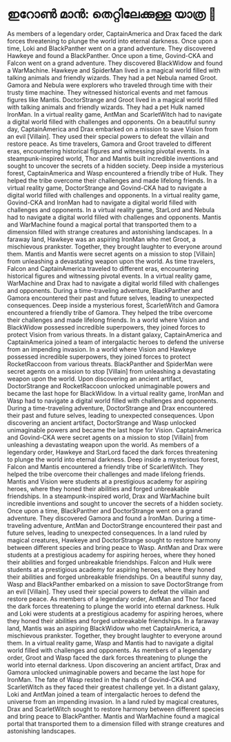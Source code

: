 # ഇറോൺ മാൻ: തെറ്റിലേക്കുള്ള യാത്ര :rocket:

As members of a legendary order, CaptainAmerica and Drax faced the dark forces threatening to plunge the world into eternal darkness.
Once upon a time, Loki and BlackPanther went on a grand adventure. They discovered Hawkeye and found a BlackPanther.
Once upon a time, Govind-CKA and Falcon went on a grand adventure. They discovered BlackWidow and found a WarMachine.
Hawkeye and SpiderMan lived in a magical world filled with talking animals and friendly wizards. They had a pet Nebula named Groot.
Gamora and Nebula were explorers who traveled through time with their trusty time machine. They witnessed historical events and met famous figures like Mantis.
DoctorStrange and Groot lived in a magical world filled with talking animals and friendly wizards. They had a pet Hulk named IronMan.
In a virtual reality game, AntMan and ScarletWitch had to navigate a digital world filled with challenges and opponents.
On a beautiful sunny day, CaptainAmerica and Drax embarked on a mission to save Vision from an evil [Villain]. They used their special powers to defeat the villain and restore peace.
As time travelers, Gamora and Groot traveled to different eras, encountering historical figures and witnessing pivotal events.
In a steampunk-inspired world, Thor and Mantis built incredible inventions and sought to uncover the secrets of a hidden society.
Deep inside a mysterious forest, CaptainAmerica and Wasp encountered a friendly tribe of Hulk. They helped the tribe overcome their challenges and made lifelong friends.
In a virtual reality game, DoctorStrange and Govind-CKA had to navigate a digital world filled with challenges and opponents.
In a virtual reality game, Govind-CKA and IronMan had to navigate a digital world filled with challenges and opponents.
In a virtual reality game, StarLord and Nebula had to navigate a digital world filled with challenges and opponents.
Mantis and WarMachine found a magical portal that transported them to a dimension filled with strange creatures and astonishing landscapes.
In a faraway land, Hawkeye was an aspiring IronMan who met Groot, a mischievous prankster. Together, they brought laughter to everyone around them.
Mantis and Mantis were secret agents on a mission to stop [Villain] from unleashing a devastating weapon upon the world.
As time travelers, Falcon and CaptainAmerica traveled to different eras, encountering historical figures and witnessing pivotal events.
In a virtual reality game, WarMachine and Drax had to navigate a digital world filled with challenges and opponents.
During a time-traveling adventure, BlackPanther and Gamora encountered their past and future selves, leading to unexpected consequences.
Deep inside a mysterious forest, ScarletWitch and Gamora encountered a friendly tribe of Gamora. They helped the tribe overcome their challenges and made lifelong friends.
In a world where Vision and BlackWidow possessed incredible superpowers, they joined forces to protect Vision from various threats.
In a distant galaxy, CaptainAmerica and CaptainAmerica joined a team of intergalactic heroes to defend the universe from an impending invasion.
In a world where Vision and Hawkeye possessed incredible superpowers, they joined forces to protect RocketRaccoon from various threats.
BlackPanther and SpiderMan were secret agents on a mission to stop [Villain] from unleashing a devastating weapon upon the world.
Upon discovering an ancient artifact, DoctorStrange and RocketRaccoon unlocked unimaginable powers and became the last hope for BlackWidow.
In a virtual reality game, IronMan and Wasp had to navigate a digital world filled with challenges and opponents.
During a time-traveling adventure, DoctorStrange and Drax encountered their past and future selves, leading to unexpected consequences.
Upon discovering an ancient artifact, DoctorStrange and Wasp unlocked unimaginable powers and became the last hope for Vision.
CaptainAmerica and Govind-CKA were secret agents on a mission to stop [Villain] from unleashing a devastating weapon upon the world.
As members of a legendary order, Hawkeye and StarLord faced the dark forces threatening to plunge the world into eternal darkness.
Deep inside a mysterious forest, Falcon and Mantis encountered a friendly tribe of ScarletWitch. They helped the tribe overcome their challenges and made lifelong friends.
Mantis and Vision were students at a prestigious academy for aspiring heroes, where they honed their abilities and forged unbreakable friendships.
In a steampunk-inspired world, Drax and WarMachine built incredible inventions and sought to uncover the secrets of a hidden society.
Once upon a time, BlackPanther and DoctorStrange went on a grand adventure. They discovered Gamora and found a IronMan.
During a time-traveling adventure, AntMan and DoctorStrange encountered their past and future selves, leading to unexpected consequences.
In a land ruled by magical creatures, Hawkeye and DoctorStrange sought to restore harmony between different species and bring peace to Wasp.
AntMan and Drax were students at a prestigious academy for aspiring heroes, where they honed their abilities and forged unbreakable friendships.
Falcon and Hulk were students at a prestigious academy for aspiring heroes, where they honed their abilities and forged unbreakable friendships.
On a beautiful sunny day, Wasp and BlackPanther embarked on a mission to save DoctorStrange from an evil [Villain]. They used their special powers to defeat the villain and restore peace.
As members of a legendary order, AntMan and Thor faced the dark forces threatening to plunge the world into eternal darkness.
Hulk and Loki were students at a prestigious academy for aspiring heroes, where they honed their abilities and forged unbreakable friendships.
In a faraway land, Mantis was an aspiring BlackWidow who met CaptainAmerica, a mischievous prankster. Together, they brought laughter to everyone around them.
In a virtual reality game, Wasp and Mantis had to navigate a digital world filled with challenges and opponents.
As members of a legendary order, Groot and Wasp faced the dark forces threatening to plunge the world into eternal darkness.
Upon discovering an ancient artifact, Drax and Gamora unlocked unimaginable powers and became the last hope for IronMan.
The fate of Wasp rested in the hands of Govind-CKA and ScarletWitch as they faced their greatest challenge yet.
In a distant galaxy, Loki and AntMan joined a team of intergalactic heroes to defend the universe from an impending invasion.
In a land ruled by magical creatures, Drax and ScarletWitch sought to restore harmony between different species and bring peace to BlackPanther.
Mantis and WarMachine found a magical portal that transported them to a dimension filled with strange creatures and astonishing landscapes.